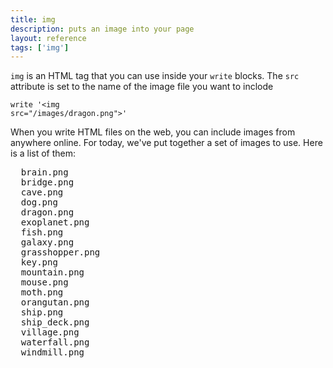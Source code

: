 ```yaml
---
title: img
description: puts an image into your page
layout: reference
tags: ['img']
---
```


<code>img</code> is an HTML tag that you can use inside your <code>write</code> blocks. 
The <code>src</code> attribute is set to the name of the image file you want to inclode

<code class="jumbo">write '&lt;img src="<span data-dfn="image file name">/images/dragon.png</span>"&gt;'</code>

When you write HTML files on the web, you can include images from anywhere online.
For today, we've put together a set of images to use. Here is a list of them:

<pre>
  brain.png
  bridge.png
  cave.png
  dog.png
  dragon.png
  exoplanet.png
  fish.png
  galaxy.png
  grasshopper.png
  key.png
  mountain.png
  mouse.png
  moth.png
  orangutan.png
  ship.png
  ship_deck.png
  village.png
  waterfall.png
  windmill.png
</pre>
